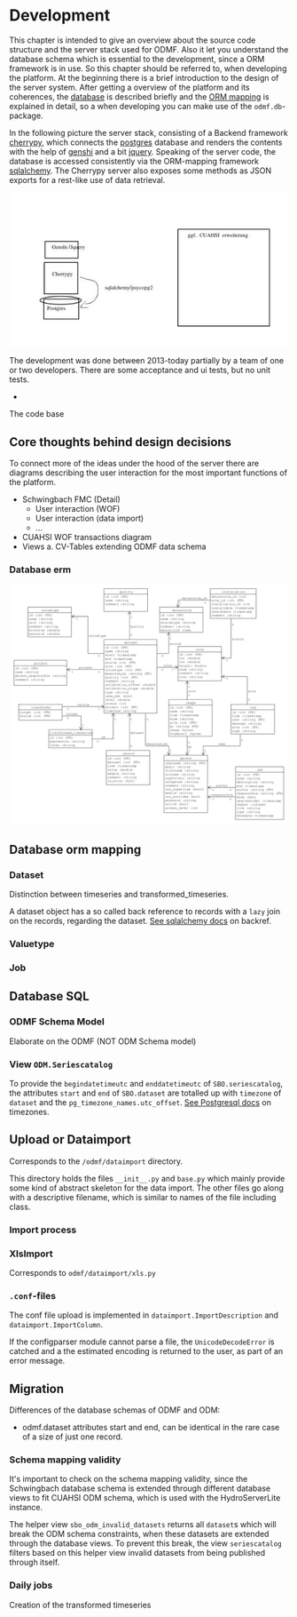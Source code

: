 # Development

This chapter is intended to give an overview about the source code structure and the server stack used for ODMF. Also
it let you understand the database schema which is essential to the development, since a ORM framework is in use.
So this chapter should be referred to, when developing the platform.
At the beginning there is a brief introduction to the design of the server system. After getting a overview of the
platform and its coherences, the [database](development.html#database-erm) is described briefly and the
[ORM mapping](development.html#database-orm-mapping) is explained in detail, so a when developing you can make use of
the `odmf.db`-package.

In the following picture the server stack, consisting of a Backend framework [cherrypy](https://cherrypy.org), which
connects the [postgres](https://postgres.org) database and renders the contents with the help of
[genshi](https://genshi.edgewall.org/) and a bit [jquery](https://jquery.org). Speaking of the server code, the database
is accessed consistently via the ORM-mapping framework [sqlalchemy](https://www.sqlalchemy.org). The Cherrypy server
also exposes some methods as JSON exports for a rest-like use of data retrieval.

![Picture of the ODMF database schema]( ../../images/umls/server-stack.jpg "ODMF server stack")

The development was done between 2013-today partially by a team of one or two developers. There are some acceptance
and ui tests, but no unit tests.

*

The code base

## Core thoughts behind design decisions

To connect more of the ideas under the hood of the server there are diagrams describing the user interaction for the most important functions of the platform.

* Schwingbach FMC (Detail)
  - User interaction (WOF)
  - User interaction (data import)
  - ...
* CUAHSI WOF transactions diagram
* Views a. CV-Tables extending ODMF data schema

### Database erm

![Picture of the ODMF database schema]( ../../images/schwingbach.png "ODMF database schema")


## Database orm mapping
### Dataset
Distinction between timeseries and transformed_timeseries.

A dataset object has a so called back reference to records with a `lazy` join on the records, regarding the dataset.
[See sqlalchemy docs](http://docs.sqlalchemy.org/en/latest/orm/backref.html) on backref.

### Valuetype

### Job

## Database SQL

### ODMF Schema Model
Elaborate on the ODMF (NOT ODM Schema model)

### View `ODM.Seriescatalog`
To provide the `begindatetimeutc` and `enddatetimeutc` of `SBO.seriescatalog`, the attributes `start` and `end` of
`SBO.dataset` are totalled up with `timezone` of `dataset` and the `pg_timezone_names.utc_offset`.
[See Postgresql docs](https://www.postgresql.org/docs/current/static/datatype-datetime.html#DATATYPE-TIMEZONES) on
timezones.



## Upload or Dataimport
Corresponds to the `/odmf/dataimport` directory.

This directory holds the files `__init__.py` and `base.py` which mainly provide some kind of abstract skeleton for the
data import. The other files go along with a descriptive filename, which is similar to names of the file including class.

[//]: # (TODO: Add UML diagram of LogImport etc.)

### Import process

### XlsImport
Corresponds to `odmf/dataimport/xls.py`



### `.conf`-files
The conf file upload is implemented in `dataimport.ImportDescription` and `dataimport.ImportColumn`.

If the configparser module cannot parse a file, the `UnicodeDecodeError` is catched and a the estimated encoding
is returned to the user, as part of an error message.


## Migration
Differences of the database schemas of ODMF and ODM:
* odmf.dataset attributes start and end, can be identical in the rare case of a size of just one record.

### Schema mapping validity

It's important to check on the schema mapping validity, since the Schwingbach database schema is extended through different
database views to fit CUAHSI ODM schema, which is used with the HydroServerLite instance.

The helper view `sbo_odm_invalid_datasets` returns all `dataset`s which will break the ODM schema constraints, when these
datasets are extended through the database views. To prevent this break, the view `seriescatalog` filters based on
this helper view invalid datasets from being published through itself.

### Daily jobs

Creation of the transformed timeseries

